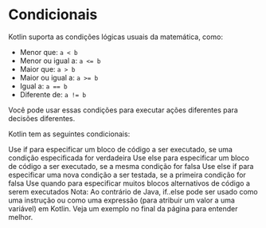 # Condicionais

Kotlin suporta as condições lógicas usuais da matemática, como:

- Menor que: `a < b`
- Menor ou igual a: `a <= b`
- Maior que: `a > b`
- Maior ou igual a: `a >= b`
- Igual a: `a == b`
- Diferente de: `a != b`

Você pode usar essas condições para executar ações diferentes para decisões diferentes.

Kotlin tem as seguintes condicionais:

Use if para especificar um bloco de código a ser executado, se uma condição especificada for verdadeira
Use else para especificar um bloco de código a ser executado, se a mesma condição for falsa
Use else if para especificar uma nova condição a ser testada, se a primeira condição for falsa
Use quando para especificar muitos blocos alternativos de código a serem executados
Nota: Ao contrário de Java, if..else pode ser usado como uma instrução ou como uma expressão (para atribuir um valor a uma variável) em Kotlin. Veja um exemplo no final da página para entender melhor.